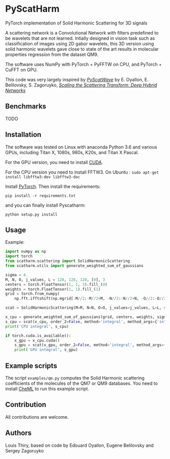 PyScatHarm
==========

PyTorch implementation of Solid Harmonic Scattering for 3D signals

A scattering network is a Convolutional Network with filters predefined to be wavelets that are not learned.
Intially designed in vision task such as classification of images using 2D gabor wavelets, this 3D version using solid harmonic wavelets gave close to state of the art results in molecular properties regression from the dataset QM9.

The software uses NumPy with PyTorch + PyFFTW on CPU, and PyTorch + CuFFT on GPU.

This code was very largely inspired by [*PyScatWave*](https://github.com/edouardoyallon/pyscatwave) by E. Oyallon, E. Belilovsky, S. Zagoruyko, [*Scaling the Scattering Transform: Deep Hybrid Networks*](https://arxiv.org/abs/1703.08961)

## Benchmarks
TODO

## Installation

The software was tested on Linux with anaconda Python 3.6 and
various GPUs, including Titan X, 1080s, 980s, K20s, and Titan X Pascal.

For the GPU version, you need to install [CUDA](https://developer.nvidia.com/cuda-downloads).

For the CPU version you need to install FFTW3.
On Ubuntu :
```sudo apt-get install libfftw3-dev libfftw3-doc```

Install [PyTorch](https://pytorch.org/get-started/locally/).
Then install the requirements:
```
pip install -r requirements.txt
```
and you can finally install Pyscatharm:
```
python setup.py install
```

## Usage

Example:
```python
import numpy as np
import torch
from scatharm.scattering import SolidHarmonicScattering
from scatharm.utils import generate_weighted_sum_of_gaussians

sigma = 4.
M, N, O, j_values, L = 128, 128, 128, [0], 3
centers = torch.FloatTensor(1, 1, 3).fill_(0)
weights = torch.FloatTensor(1, 1).fill_(1)
grid = torch.from_numpy(
    np.fft.ifftshift(np.mgrid[-M//2:-M//2+M, -N//2:-N//2+N, -O//2:-O//2+O].astype('float32'), axes=(1,2,3)))

scat = SolidHarmonicScattering(M=M, N=N, O=O, j_values=j_values, L=L, sigma_0=sigma)

x_cpu = generate_weighted_sum_of_gaussians(grid, centers, weights, sigma)
s_cpu = scat(x_cpu, order_2=False, method='integral', method_args={'integral_powers': [1]})
print('CPU integral', s_cpu)

if torch.cuda.is_available():
	x_gpu = x_cpu.cuda()
	s_gpu = scat(x_gpu, order_2=False, method='integral', method_args={'integral_powers': [1]})
	print('GPU integral', s_gpu)
```

## Example scripts

The script `examples/qm.py` computes the Solid Harmonic scattering coefficients of the molecules of the QM7 or QM9 databases. You need to install [CheML](https://github.com/CheML/CheML) to run this example script.

## Contribution

All contributions are welcome.


## Authors

Louis Thiry, based on code by Edouard Oyallon, Eugene Belilovsky and Sergey Zagoruyko
